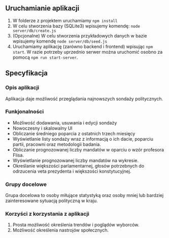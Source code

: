 ## Uruchamianie aplikacji

1. W folderze z projektem uruchamiamy `npm install`
2. W celu stworzenia bazy (SQLite3) wpisujemy komendę: `node server/db/create.js`
3. (Opcjonalne) W celu stworzenia przykładowych danych w bazie wpisujemy komendę `node server/db/seed.js` 
4. Uruchamiamy aplikację (zarówno backend i frontend) wpisując `npm start`. W razie potrzeby uprzednio serwer można uruchomić osobno za pomocą `npm run start-server`.

## Specyfikacja
### Opis aplikacji

Aplikacja daje możliwość przeglądania najnowszych sondaży politycznych.

### Funkjonalności

- Możliwość dodawania, usuwania i edycji sondaży
- Nowoczesny i skalowalny UI
- Obliczanie średniego poparcia z ostatnich trzech miesięcy
- Wyświetlanie listy sondaży wraz z informacją o ich dacie, poparciu partii, pracowni oraz metodologii badania.
- Obliczanie prognozowanej liczby mandatów w oparciu o wzór profesora Flisa.
- Wyświetlanie prognozowanej liczby mandatów na wykresie.
- Określanie większości parlamentarnej, głosów potrzebnych do odrzucenia veta prezydenta i większości konstytucyjnej.

### Grupy docelowe
Grupa docelowa to osoby miłujące statystyką oraz osoby mniej lub bardziej zainteresowane sytuacją polityczną w kraju.

### Korzyści z korzystania z aplikacji
1. Prosta możliwość określenia trendów i poglądów wyborców. 
2. Możliwość określenia nastrojów społecznych.
